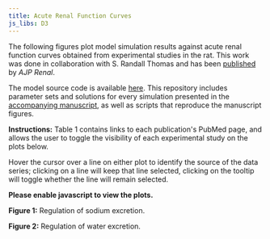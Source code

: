 ```yaml
---
title: Acute Renal Function Curves
js_libs: D3
---
```

<script language="javascript">
      function hide_noscript() {
        var to_hide = document.getElementsByClassName("hidejs");
        var to_show = document.getElementsByClassName("showjs");
        for (var i = 0; i < to_hide.length; i++) {
          to_hide[i].style["display"] = "none";
        }
        for (var i = 0; i < to_show.length; i++) {
          to_show[i].style["display"] = "block";
        }
      }
</script>

  <p>The following figures plot model simulation results against
    acute renal function curves obtained from experimental studies
    in the rat.
    This work was done in collaboration with S.&nbsp;Randall Thomas and
    has been
    <a href="http://dx.doi.org/10.1152/ajprenal.00089.2013">published</a> by
    <em>AJP Renal</em>.

  <p>The model source code is available
  <a href="http://hub.darcs.net/rgm/kidney_2013-10-09">here</a>.
  This repository includes parameter sets and solutions for every simulation
  presented in the
  <a href="http://dx.doi.org/10.1152/ajprenal.00089.2013">accompanying
  manuscript</a>, as well as scripts that reproduce the manuscript figures.

  <p class="showjs"><strong>Instructions:</strong>
    Table 1 contains links to
    each publication's PubMed page, and allows the user to toggle the
    visibility of each experimental study on the plots below.</p>
  <p class="showjs">Hover the cursor over a line on either plot to
    identify the source of the data series; clicking on a line will keep
    that line selected, clicking on the tooltip will toggle whether the
    line will remain selected.</p>
  <p class="hidejs"><strong>Please enable javascript to view the
      plots.</strong></p>

  <span id="jna" class="plot"></span>
  <p class="caption">
    <strong>Figure 1:</strong> Regulation of sodium excretion.
  </p>

  <span id="jv" class="plot"></span>
  <p class="caption">
    <strong>Figure 2:</strong> Regulation of water excretion.
  </p>

<!-- Generate the plots. -->
<script type="text/javascript" src="./plot.js" charset="utf-8"></script>
